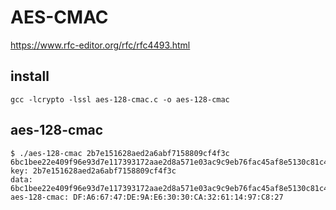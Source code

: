 # AES-CMAC

https://www.rfc-editor.org/rfc/rfc4493.html

## install

    gcc -lcrypto -lssl aes-128-cmac.c -o aes-128-cmac

## aes-128-cmac

    $ ./aes-128-cmac 2b7e151628aed2a6abf7158809cf4f3c 6bc1bee22e409f96e93d7e117393172aae2d8a571e03ac9c9eb76fac45af8e5130c81c46a35ce411
    key: 2b7e151628aed2a6abf7158809cf4f3c
    data: 6bc1bee22e409f96e93d7e117393172aae2d8a571e03ac9c9eb76fac45af8e5130c81c46a35ce411
    aes-128-cmac: DF:A6:67:47:DE:9A:E6:30:30:CA:32:61:14:97:C8:27
